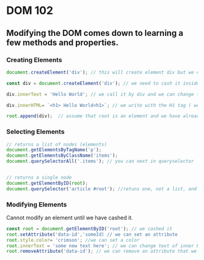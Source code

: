 # DOM 102
## Modifying the DOM comes down to learning a few methods and properties. 

### Creating Elements
```Javascript
document.createElement('div'); // this will create element div but we cannnot access it

const div = document.createElement('div'); // we need to cash it inside (div) in order to access the div and write inside of it

div.innerText = 'Hello World'; // we call it by div and we can change text 

div.innerHTML= `<h1> Hello World<h1>`; // we write with the H1 tag ( we need to use backticks) and innerHTML will respect it wherers inner.text will not

root.append(div);  // assume that root is an element and we have already cashed it. these 3 steps is how you create and element and get it into the HTML.
```
### Selecting Elements 
```Javascript
// returns a list of nodes (elements)
document.getElementsByTagName('p');
document.getElementsByClassName('items');
document.querySelectorAll('.items'); // you can next in queryselector 


// returns a single node
document.getElementByID(root);
document.querySelector('article #root'); //retuns one, not a list, and again you can next in here 
```

### Modifying Elements 
 Cannot modify an element until we have cashed it. 
```Javascript
const root = document.getElementByID('root'); // we cashed it
root.setAttribute('data-id','someId) // we can set an attribute
root.style.color= 'crimson'; //we can set a color
root.innerText = 'some new text here'; // we can change text of inner HTML
root.removeAttribute('data-id'); // we can remove an attribute that we no longer need
```